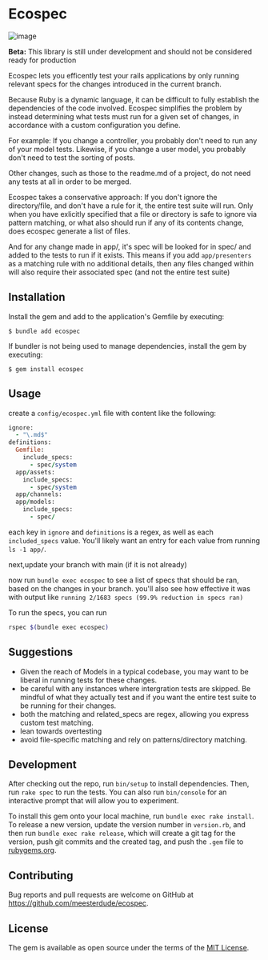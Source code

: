 # Ecospec
![image](https://user-images.githubusercontent.com/931048/187340551-d6903624-e895-4fcc-b488-fdb90bb16dba.png)

**Beta:** This library is still under development and should not be considered ready for production

Ecospec lets you efficently test your rails applications by only running relevant specs for the changes introduced in the current branch. 

Because Ruby is a dynamic language, it can be difficult to fully establish the dependencies of the code involved. Ecospec simplifies the problem by instead determining what tests must run for a given set of changes, in accordance with a custom configuration you define.

For example: If you change a controller, you probably don't need to run any of your model tests. Likewise, if you change a user model, you probably don't need to test the sorting of posts.

Other changes, such as those to the readme.md of a project, do not need any tests at all in order to be merged. 

Ecospec takes a conservative approach: If you don't ignore the directory/file, and don't have a rule for it, the entire test suite will run. Only when you have exlicitly specified that a file or directory is safe to ignore via pattern matching, or what also should run if any of its contents change, does ecospec generate a list of files. 

And for any change made in app/, it's spec will be looked for in spec/ and added to the tests to run if it exists. This means if you add `app/presenters` as a matching rule with no additional details, then any files changed within will also require their associated spec (and not the entire test suite)

## Installation

Install the gem and add to the application's Gemfile by executing:

    $ bundle add ecospec

If bundler is not being used to manage dependencies, install the gem by executing:

    $ gem install ecospec

## Usage

create a `config/ecospec.yml` file with content like the following:
```ruby
ignore:
  - "\.md$"
definitions:
  Gemfile:
    include_specs:
      - spec/system
  app/assets:
    include_specs:
      - spec/system
  app/channels:
  app/models:
    include_specs:
      - spec/
```

each key in `ignore` and `definitions` is a regex, as well as each `included_specs` value. You'll likely want an entry for each value from running `ls -1 app/`.

next,update your branch with main (if it is not already)

now run `bundle exec ecospec` to see a list of specs that should be ran, based on the changes in your branch. you'll also see how effective it was with output like `running 2/1683 specs (99.9% reduction in specs ran)`

To run the specs, you can run 
```bash
rspec $(bundle exec ecospec)
```

## Suggestions

- Given the reach of Models in a typical codebase, you may want to be liberal in running tests for these changes. 
- be careful with any instances where intergration tests are skipped. Be mindful of what they actually test and if you want the entire test suite to be running for their changes. 
- both the matching and related_specs are regex, allowing you express custom test matching. 
- lean towards overtesting
- avoid file-specific matching and rely on patterns/directory matching. 


## Development

After checking out the repo, run `bin/setup` to install dependencies. Then, run `rake spec` to run the tests. You can also run `bin/console` for an interactive prompt that will allow you to experiment.

To install this gem onto your local machine, run `bundle exec rake install`. To release a new version, update the version number in `version.rb`, and then run `bundle exec rake release`, which will create a git tag for the version, push git commits and the created tag, and push the `.gem` file to [rubygems.org](https://rubygems.org).

## Contributing

Bug reports and pull requests are welcome on GitHub at https://github.com/meesterdude/ecospec.

## License

The gem is available as open source under the terms of the [MIT License](https://opensource.org/licenses/MIT).
